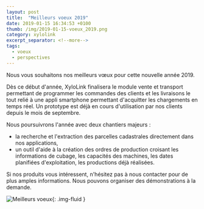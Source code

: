 ```yaml
---
layout: post
title:  "Meilleurs voeux 2019"
date: 2019-01-15 16:34:53 +0100
thumb: /img/2019-01-15-voeux_2019.png
category: xylolink
excerpt_separator: <!--more-->
tags:
  - voeux
  - perspectives
---
```


Nous vous souhaitons nos meilleurs vœux pour cette nouvelle année 2019.

Dès ce début d'année, XyloLink finalisera le module vente et transport permettant de programmer les commandes des clients et les livraisons le tout relié à une appli smartphone permettant d'acquitter les chargements en temps réel. Un prototype est déjà en cours d'utilisation par nos clients depuis le mois de septembre.

<!--more-->

Nous poursuivrons l'année avec deux chantiers majeurs : 
- la recherche et l'extraction des parcelles cadastrales directement dans nos applications,
- un outil d'aide à la création des ordres de production croisant les informations de cubage, les capacités des machines, les dates planifiées d'exploitation, les productions déjà réalisées.

Si nos produits vous intéressent, n'hésitez pas à nous contacter pour de plus amples informations. Nous pouvons organiser des démonstrations à la demande.

![Meilleurs voeux]({{page.thumb}}){: .img-fluid }
